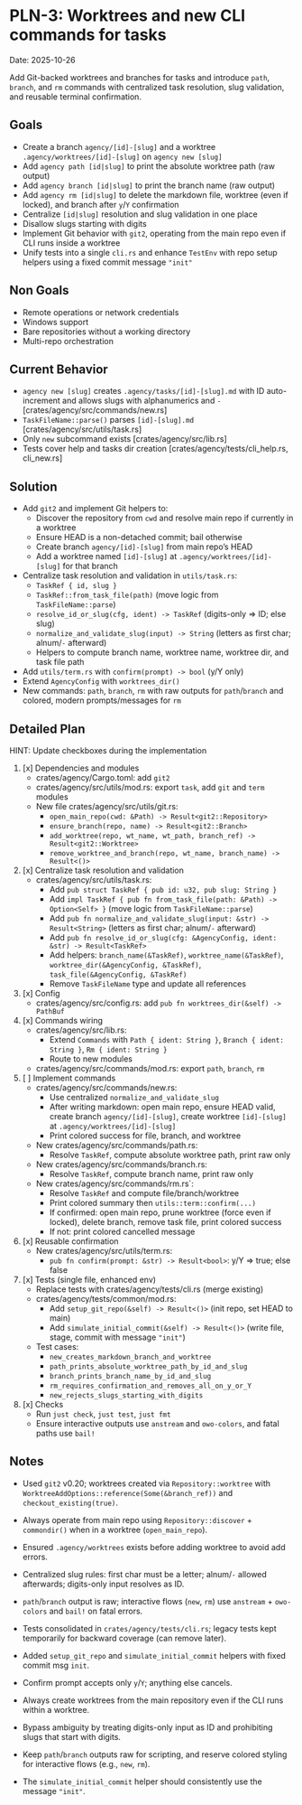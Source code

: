 # PLN-3: Worktrees and new CLI commands for tasks

Date: 2025-10-26

Add Git-backed worktrees and branches for tasks and introduce `path`, `branch`, and `rm` commands with centralized task resolution, slug validation, and reusable terminal confirmation.

## Goals

- Create a branch `agency/[id]-[slug]` and a worktree `.agency/worktrees/[id]-[slug]` on `agency new [slug]`
- Add `agency path [id|slug]` to print the absolute worktree path (raw output)
- Add `agency branch [id|slug]` to print the branch name (raw output)
- Add `agency rm [id|slug]` to delete the markdown file, worktree (even if locked), and branch after `y`/`Y` confirmation
- Centralize `[id|slug]` resolution and slug validation in one place
- Disallow slugs starting with digits
- Implement Git behavior with `git2`, operating from the main repo even if CLI runs inside a worktree
- Unify tests into a single `cli.rs` and enhance `TestEnv` with repo setup helpers using a fixed commit message `"init"`

## Non Goals

- Remote operations or network credentials
- Windows support
- Bare repositories without a working directory
- Multi-repo orchestration

## Current Behavior

- `agency new [slug]` creates `.agency/tasks/[id]-[slug].md` with ID auto-increment and allows slugs with alphanumerics and `-` [crates/agency/src/commands/new.rs]
- `TaskFileName::parse()` parses `[id]-[slug].md` [crates/agency/src/utils/task.rs]
- Only `new` subcommand exists [crates/agency/src/lib.rs]
- Tests cover help and tasks dir creation [crates/agency/tests/cli_help.rs, cli_new.rs]

## Solution

- Add `git2` and implement Git helpers to:
  - Discover the repository from `cwd` and resolve main repo if currently in a worktree
  - Ensure HEAD is a non-detached commit; bail otherwise
  - Create branch `agency/[id]-[slug]` from main repo’s HEAD
  - Add a worktree named `[id]-[slug]` at `.agency/worktrees/[id]-[slug]` for that branch
- Centralize task resolution and validation in `utils/task.rs`:
  - `TaskRef { id, slug }`
  - `TaskRef::from_task_file(path)` (move logic from `TaskFileName::parse`)
  - `resolve_id_or_slug(cfg, ident) -> TaskRef` (digits-only => ID; else slug)
  - `normalize_and_validate_slug(input) -> String` (letters as first char; alnum/`-` afterward)
  - Helpers to compute branch name, worktree name, worktree dir, and task file path
- Add `utils/term.rs` with `confirm(prompt) -> bool` (y/Y only)
- Extend `AgencyConfig` with `worktrees_dir()`
- New commands: `path`, `branch`, `rm` with raw outputs for `path`/`branch` and colored, modern prompts/messages for `rm`

## Detailed Plan

HINT: Update checkboxes during the implementation

1. [x] Dependencies and modules
   - crates/agency/Cargo.toml: add `git2`
   - crates/agency/src/utils/mod.rs: export `task`, add `git` and `term` modules
   - New file crates/agency/src/utils/git.rs:
     - `open_main_repo(cwd: &Path) -> Result<git2::Repository>`
     - `ensure_branch(repo, name) -> Result<git2::Branch>`
     - `add_worktree(repo, wt_name, wt_path, branch_ref) -> Result<git2::Worktree>`
     - `remove_worktree_and_branch(repo, wt_name, branch_name) -> Result<()>`
2. [x] Centralize task resolution and validation
   - crates/agency/src/utils/task.rs:
     - Add `pub struct TaskRef { pub id: u32, pub slug: String }`
     - Add `impl TaskRef { pub fn from_task_file(path: &Path) -> Option<Self> }` (move logic from `TaskFileName::parse`)
     - Add `pub fn normalize_and_validate_slug(input: &str) -> Result<String>` (letters as first char; alnum/`-` afterward)
     - Add `pub fn resolve_id_or_slug(cfg: &AgencyConfig, ident: &str) -> Result<TaskRef>`
     - Add helpers: `branch_name(&TaskRef)`, `worktree_name(&TaskRef)`, `worktree_dir(&AgencyConfig, &TaskRef)`, `task_file(&AgencyConfig, &TaskRef)`
     - Remove `TaskFileName` type and update all references
3. [x] Config
   - crates/agency/src/config.rs: add `pub fn worktrees_dir(&self) -> PathBuf`
4. [x] Commands wiring
   - crates/agency/src/lib.rs:
     - Extend `Commands` with `Path { ident: String }`, `Branch { ident: String }`, `Rm { ident: String }`
     - Route to new modules
   - crates/agency/src/commands/mod.rs: export `path`, `branch`, `rm`
5. [ ] Implement commands
   - crates/agency/src/commands/new.rs:
     - Use centralized `normalize_and_validate_slug`
     - After writing markdown: open main repo, ensure HEAD valid, create branch `agency/[id]-[slug]`, create worktree `[id]-[slug]` at `.agency/worktrees/[id]-[slug]`
     - Print colored success for file, branch, and worktree
   - New crates/agency/src/commands/path.rs:
     - Resolve `TaskRef`, compute absolute worktree path, print raw only
   - New crates/agency/src/commands/branch.rs:
     - Resolve `TaskRef`, compute branch name, print raw only
   - New crates/agency/src/commands/rm.rs`:
     - Resolve `TaskRef` and compute file/branch/worktree
     - Print colored summary then `utils::term::confirm(...)`
     - If confirmed: open main repo, prune worktree (force even if locked), delete branch, remove task file, print colored success
     - If not: print colored cancelled message
6. [x] Reusable confirmation
   - New crates/agency/src/utils/term.rs:
     - `pub fn confirm(prompt: &str) -> Result<bool>`: y/Y => true; else false
7. [x] Tests (single file, enhanced env)
   - Replace tests with crates/agency/tests/cli.rs (merge existing)
   - crates/agency/tests/common/mod.rs:
     - Add `setup_git_repo(&self) -> Result<()>` (init repo, set HEAD to main)
     - Add `simulate_initial_commit(&self) -> Result<()>` (write file, stage, commit with message `"init"`)
   - Test cases:
     - `new_creates_markdown_branch_and_worktree`
     - `path_prints_absolute_worktree_path_by_id_and_slug`
     - `branch_prints_branch_name_by_id_and_slug`
     - `rm_requires_confirmation_and_removes_all_on_y_or_Y`
     - `new_rejects_slugs_starting_with_digits`
8. [x] Checks
   - Run `just check`, `just test`, `just fmt`
   - Ensure interactive outputs use `anstream` and `owo-colors`, and fatal paths use `bail!`

## Notes

- Used `git2` v0.20; worktrees created via `Repository::worktree` with `WorktreeAddOptions::reference(Some(&branch_ref))` and `checkout_existing(true)`.
- Always operate from main repo using `Repository::discover` + `commondir()` when in a worktree (`open_main_repo`).
- Ensured `.agency/worktrees` exists before adding worktree to avoid add errors.
- Centralized slug rules: first char must be a letter; alnum/`-` allowed afterwards; digits-only input resolves as ID.
- `path`/`branch` output is raw; interactive flows (`new`, `rm`) use `anstream` + `owo-colors` and `bail!` on fatal errors.
- Tests consolidated in `crates/agency/tests/cli.rs`; legacy tests kept temporarily for backward coverage (can remove later).
- Added `setup_git_repo` and `simulate_initial_commit` helpers with fixed commit msg `init`.
- Confirm prompt accepts only `y`/`Y`; anything else cancels.


- Always create worktrees from the main repository even if the CLI runs within a worktree.
- Bypass ambiguity by treating digits-only input as ID and prohibiting slugs that start with digits.
- Keep `path`/`branch` outputs raw for scripting, and reserve colored styling for interactive flows (e.g., `new`, `rm`).
- The `simulate_initial_commit` helper should consistently use the message `"init"`.